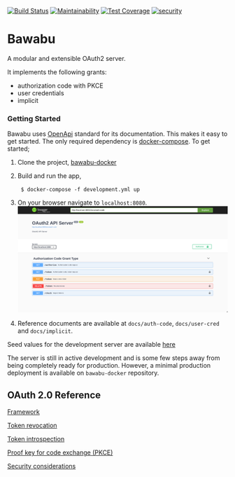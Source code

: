 [![Build Status](https://travis-ci.org/ngendah/bawabu.svg?branch=master)](https://travis-ci.org/ngendah/bawabu)
[![Maintainability](https://api.codeclimate.com/v1/badges/51b98d08a31b6234e6d0/maintainability)](https://codeclimate.com/github/ngendah/bawabu/maintainability)
[![Test Coverage](https://api.codeclimate.com/v1/badges/51b98d08a31b6234e6d0/test_coverage)](https://codeclimate.com/github/ngendah/bawabu/test_coverage)
[![security](https://hakiri.io/github/ngendah/bawabu/master.svg)](https://hakiri.io/github/ngendah/bawabu/master)

Bawabu 
=======================
A modular and extensible OAuth2 server.

It implements the following grants:
* authorization code with PKCE
* user credentials
* implicit

### Getting Started
Bawabu uses [OpenApi](https://www.openapis.org/) standard for its documentation. This makes it easy to get started.
The only required dependency is [docker-compose](https://docs.docker.com/compose/).
To get started;

1. Clone the project, [bawabu-docker](https://github.com/ngendah/bawabu-docker)

2. Build and run the app,
   ```
    $ docker-compose -f development.yml up
   ```
3. On your browser navigate to `localhost:8080`.
![Alt Text](./docs/pics/oauth2-server.png)

4. Reference documents are available at `docs/auth-code`, `docs/user-cred` and `docs/implicit`.

Seed values for the development server are available [here](./db/seeds.rb)


The server is still in active development and is some few steps away from being completely ready for production.
However, a minimal production deployment is available on `bawabu-docker` repository.

## OAuth 2.0 Reference
[Framework](https://tools.ietf.org/html/rfc6749)

[Token revocation](https://tools.ietf.org/html/rfc7009)

[Token introspection](https://tools.ietf.org/html/rfc7662)

[Proof key for code exchange (PKCE)](https://tools.ietf.org/html/rfc7636)

[Security considerations](https://tools.ietf.org/html/rfc6819)
